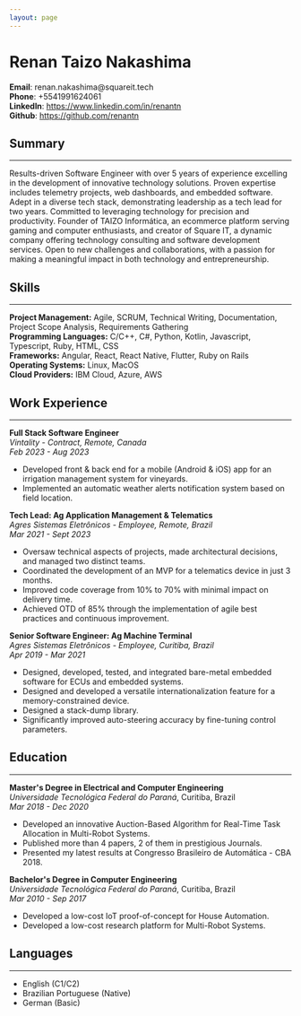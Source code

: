 ```yaml
---
layout: page
---
```

# Renan Taizo Nakashima

<div style="display: flex; flex-direction: column">
  <span><strong>Email</strong>: renan.nakashima@squareit.tech</span>
  <span><strong>Phone</strong>: +5541991624061</span>
  <span><strong>LinkedIn</strong>: <a href="https://www.linkedin.com/in/renantn">https://www.linkedin.com/in/renantn</a></span>
  <span><strong>Github</strong>: <a href="https://github.com/renantn">https://github.com/renantn</a></span>
</div>

## Summary
---
Results-driven Software Engineer with over 5 years of experience excelling in the development of innovative technology solutions. Proven expertise includes telemetry projects, web dashboards, and embedded software. Adept in a diverse tech stack, demonstrating leadership as a tech lead for two years. Committed to leveraging technology for precision and productivity. Founder of TAIZO Informática, an ecommerce platform serving gaming and computer enthusiasts, and creator of Square IT, a dynamic company offering technology consulting and software development services. Open to new challenges and collaborations, with a passion for making a meaningful impact in both technology and entrepreneurship.


## Skills
---

**Project Management:** Agile, SCRUM, Technical Writing, Documentation, Project Scope Analysis, Requirements Gathering<br/>
**Programming Languages:** C/C++, C#, Python, Kotlin, Javascript, Typescript, Ruby, HTML, CSS<br/>
**Frameworks:** Angular, React, React Native, Flutter, Ruby on Rails<br/>
**Operating Systems:** Linux, MacOS <br/>
**Cloud Providers:** IBM Cloud, Azure, AWS

## Work Experience
---

**Full Stack Software Engineer**<br/>
*Vintality - Contract, Remote, Canada*<br/>
*Feb 2023 - Aug 2023*
  - Developed front & back end for a mobile (Android & iOS) app for an irrigation management system for vineyards.
  - Implemented an automatic weather alerts notification system based on field location.

**Tech Lead: Ag Application Management & Telematics**<br/>
*Agres Sistemas Eletrônicos - Employee, Remote, Brazil*<br/>
*Mar 2021 - Sept 2023*
  - Oversaw technical aspects of projects, made architectural decisions, and managed two distinct teams.
  - Coordinated the development of an MVP for a telematics device in just 3 months.
  - Improved code coverage from 10% to 70% with minimal impact on delivery time.
  - Achieved OTD of 85% through the implementation of agile best practices and continuous improvement.

**Senior Software Engineer: Ag Machine Terminal**<br/>
*Agres Sistemas Eletrônicos - Employee, Curitiba, Brazil*<br/>
*Apr 2019 - Mar 2021*

- Designed, developed, tested, and integrated bare-metal embedded software for ECUs and embedded systems.
- Designed and developed a versatile internationalization feature for a memory-constrained device.
- Designed a stack-dump library.
- Significantly improved auto-steering accuracy by fine-tuning control parameters.

## Education
---

**Master's Degree in Electrical and Computer Engineering**<br/>
*Universidade Tecnológica Federal do Paraná*, Curitiba, Brazil<br/>
*Mar 2018 - Dec 2020*

- Developed an innovative Auction-Based Algorithm for Real-Time Task Allocation in Multi-Robot Systems.
- Published more than 4 papers, 2 of them in prestigious Journals.
- Presented my latest results at Congresso Brasileiro de Automática - CBA 2018.

**Bachelor's Degree in Computer Engineering**<br/>
*Universidade Tecnológica Federal do Paraná*, Curitiba, Brazil<br/>
*Mar 2010 - Sep 2017*

- Developed a low-cost IoT proof-of-concept for House Automation.
- Developed a low-cost research platform for Multi-Robot Systems.


## Languages
---
- English (C1/C2)
- Brazilian Portuguese (Native)
- German (Basic)